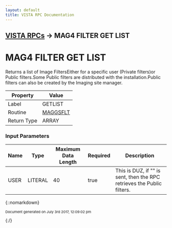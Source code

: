 ```yaml
---
layout: default
title: VISTA RPC Documentation
---
```


## [VISTA RPCs](TableOfContents) &#8594; MAG4 FILTER GET LIST
# MAG4 FILTER GET LIST

Returns a list of Image FiltersEither for a specific user (Private filters)or Public filters.Some Public filters are distributed with the installation.Public filters can also be created by the Imaging site manager.

Property | Value
--- | ---
Label | GETLIST
Routine | [MAGGSFLT](http://code.osehra.org/dox/Routine_MAGGSFLT_source.html)
Return Type | ARRAY


### Input Parameters

Name | Type | Maximum Data Length | Required | Description
--- | --- | --- | --- | ---
USER | LITERAL | 40 | true | This is DUZ, if &quot;&quot; is sent, then the RPC retrieves the Public filters.



{::nomarkdown} <br/><p style="font-size: 11px">Document generated on July 3rd 2017, 12:09:02 pm</p>{:/}
